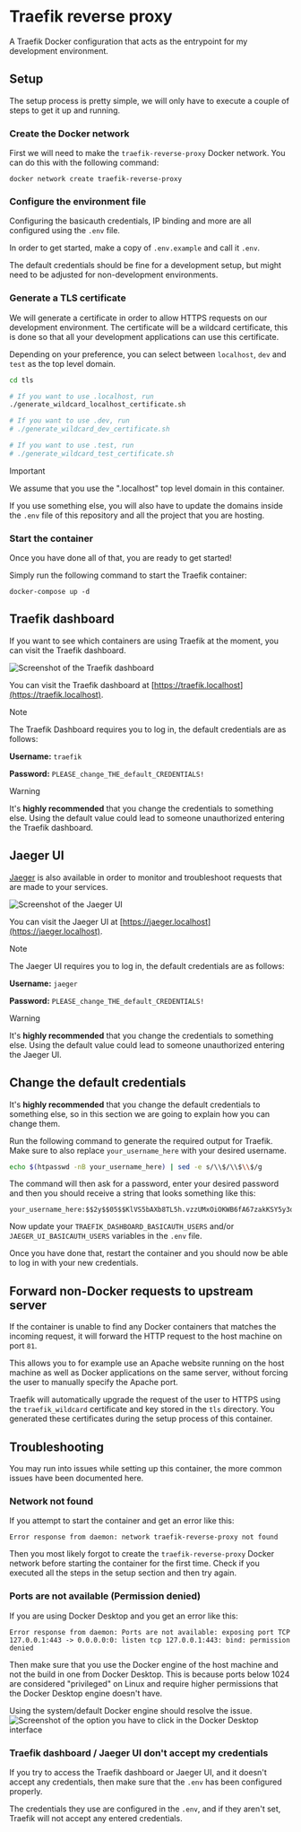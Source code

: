 # Traefik reverse proxy
A Traefik Docker configuration that acts as the entrypoint for my development environment.


## Setup
The setup process is pretty simple, we will only have to execute a couple of steps to get it up and running.

### Create the Docker network
First we will need to make the `traefik-reverse-proxy` Docker network.
You can do this with the following command:
```
docker network create traefik-reverse-proxy
```

### Configure the environment file
Configuring the basicauth credentials, IP binding and more are all configured using the `.env` file.

In order to get started, make a copy of `.env.example` and call it `.env`.

The default credentials should be fine for a development setup, but might need to be adjusted for non-development environments.

### Generate a TLS certificate
We will generate a certificate in order to allow HTTPS requests on our development environment.
The certificate will be a wildcard certificate, this is done so that all your development applications can use this certificate.

Depending on your preference, you can select between `localhost`, `dev` and `test` as the top level domain.
```sh
cd tls

# If you want to use .localhost, run
./generate_wildcard_localhost_certificate.sh

# If you want to use .dev, run
# ./generate_wildcard_dev_certificate.sh

# If you want to use .test, run
# ./generate_wildcard_test_certificate.sh
```

> [!IMPORTANT]  
> We assume that you use the ".localhost" top level domain in this container.
>
> If you use something else, you will also have to update the domains inside the `.env` file of this repository and all the project that you are hosting.


### Start the container
Once you have done all of that, you are ready to get started!

Simply run the following command to start the Traefik container:
```
docker-compose up -d
```


## Traefik dashboard
If you want to see which containers are using Traefik at the moment, you can visit the Traefik dashboard.

![Screenshot of the Traefik dashboard](./assets/traefik_dashboard_preview.png)


You can visit the Traefik dashboard at [https://traefik.localhost](https://traefik.localhost).

> [!NOTE]  
> The Traefik Dashboard requires you to log in, the default credentials are as follows:
>
> **Username:** `traefik`
>
> **Password:** `PLEASE_change_THE_default_CREDENTIALS!`

> [!WARNING]  
> It's **highly recommended** that you change the credentials to something else.
> Using the default value could lead to someone unauthorized entering the Traefik dashboard.

## Jaeger UI
[Jaeger](https://www.jaegertracing.io) is also available in order to monitor and troubleshoot requests that are made to your services.

![Screenshot of the Jaeger UI](./assets/jaeger_ui_preview.png)


You can visit the Jaeger UI at [https://jaeger.localhost](https://jaeger.localhost).

> [!NOTE]  
> The Jaeger UI requires you to log in, the default credentials are as follows:
>
> **Username:** `jaeger`
>
> **Password:** `PLEASE_change_THE_default_CREDENTIALS!`

> [!WARNING]  
> It's **highly recommended** that you change the credentials to something else.
> Using the default value could lead to someone unauthorized entering the Jaeger UI.


## Change the default credentials
It's **highly recommended** that you change the default credentials to something else, so in this section we are going to explain how you can change them.

Run the following command to generate the required output for Traefik. Make sure to also replace `your_username_here` with your desired username.
```sh
echo $(htpasswd -nB your_username_here) | sed -e s/\\$/\\$\\$/g
```

The command will then ask for a password, enter your desired password and then you should receive a string that looks something like this:
```
your_username_here:$$2y$$05$$KlVS5bAXb8TL5h.vzzUMxOiOKWB6fA67zakKSY5y3oRWqBfGwD3Zu
```

Now update your `TRAEFIK_DASHBOARD_BASICAUTH_USERS` and/or `JAEGER_UI_BASICAUTH_USERS` variables in the `.env` file.

Once you have done that, restart the container and you should now be able to log in with your new credentials.


## Forward non-Docker requests to upstream server
If the container is unable to find any Docker containers that matches the incoming request, it will forward the HTTP request to the host machine on port `81`.

This allows you to for example use an Apache website running on the host machine as well as Docker applications on the same server, without forcing the user to manually specify the Apache port.

Traefik will automatically upgrade the request of the user to HTTPS using the `traefik_wildcard` certificate and key stored in the `tls` directory. You generated these certificates during the setup process of this container.


## Troubleshooting
You may run into issues while setting up this container, the more common issues have been documented here.

### Network not found
If you attempt to start the container and get an error like this:
```
Error response from daemon: network traefik-reverse-proxy not found
```

Then you most likely forgot to create the `traefik-reverse-proxy` Docker network before starting the container for the first time.
Check if you executed all the steps in the setup section and then try again.


### Ports are not available (Permission denied)
If you are using Docker Desktop and you get an error like this:
```
Error response from daemon: Ports are not available: exposing port TCP 127.0.0.1:443 -> 0.0.0.0:0: listen tcp 127.0.0.1:443: bind: permission denied
```

Then make sure that you use the Docker engine of the host machine and not the build in one from Docker Desktop.
This is because ports below 1024 are considered "privileged" on Linux and require higher permissions that the Docker Desktop engine doesn't have.

Using the system/default Docker engine should resolve the issue.
![Screenshot of the option you have to click in the Docker Desktop interface](./assets/docker_desktop_change_docker_engine.png)

### Traefik dashboard / Jaeger UI don't accept my credentials
If you try to access the Traefik dashboard or Jaeger UI, and it doesn't accept any credentials, then make sure that the `.env` has been configured properly.

The credentials they use are configured in the `.env`, and if they aren't set, Traefik will not accept any entered credentials.
